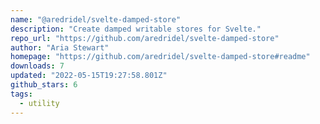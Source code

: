 ```yaml
---
name: "@aredridel/svelte-damped-store"
description: "Create damped writable stores for Svelte."
repo_url: "https://github.com/aredridel/svelte-damped-store"
author: "Aria Stewart"
homepage: "https://github.com/aredridel/svelte-damped-store#readme"
downloads: 7
updated: "2022-05-15T19:27:58.801Z"
github_stars: 6
tags: 
  - utility
---
```

